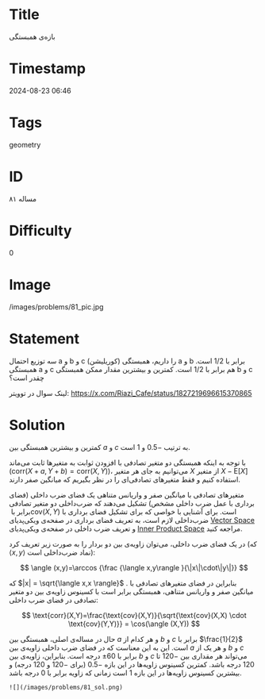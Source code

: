 # Title
بازه‌ی همبستگی
# Timestamp
2024-08-23 06:46
# Tags
geometry
# ID
مساله ۸۱
# Difficulty
0
# Image
/images/problems/81_pic.jpg
# Statement
سه توزیع احتمال a و b و c را داریم، همبستگی (کوریلیشن) a و b برابر با 1/2 است. همبستگی a و c هم برابر با 1/2 است. کمترین و بیشترین مقدار ممکن همبستگی b و c چقدر است؟

لینک سوال در توویتر: https://x.com/Riazi_Cafe/status/1827219696615370865

# Solution
کمترین و بیشترین همبستگی بین $a$ و $c$ به ترتیب $-0.5$ و $1$ است.

با توجه به اینکه همبستگی دو متغیر تصادفی با افزودن ثوابت به متغیرها ثابت می‌ماند ($\text{corr}(X+a,Y+b)=\text{corr}(X,Y)$)، می‌توانیم به جای هر متغیر $X$ از متغیر $X-\text{E}[X]$ استفاده کنیم و فقط متغیرهای تصادفی‌ای را در نظر بگیریم که میانگین صفر دارند.

متغیرهای تصادفی با میانگین صفر و واریانس متناهی یک فضای ضرب داخلی (فضای برداری با عمل ضرب داخلی مشخص) تشکیل می‌دهند که ضرب‌داخلی دو متغیر تصادفی برابر با ‏$‎\text{cov}(X,Y)‏$‎ است. برای آشنایی با خواصی که برای تشکیل فضای برداری با ضرب‌داخلی لازم است، به تعریف فضای برداری در صفحه‌ی ویکی‌پدیای [Vector Space](https://en.wikipedia.org/wiki/Vector_space) و تعریف ضرب داخلی در  صفحه‌ی ویکی‌پدیای [Inner Product Space](https://en.wikipedia.org/wiki/Inner_product_space) مراجعه کنید.

در یک فضای ضرب داخلی، می‌توان زاویه‌ی بین دو بردار را به صورت زیر تعریف کرد (که ‏$‎\langle x,y \rangle$ نماد ضرب‌داخلی است):

$$
\angle (x,y)=\arccos {\frac {\langle x,y\rangle }{\|x\|\cdot\|y\|}}
$$

که
 $|x| = \sqrt{\langle x,x \rangle}$
 .
بنابراین در فضای متغیرهای تصادفی با میانگین صفر و  واریانس متناهی، همبستگی برابر است با کسینوس زاویه‌ی بین دو متغیر تصادفی در فضای ضرب داخلی:

$$
\text{corr}(X,Y)=\frac{\text{cov}(X,Y)}{\sqrt{\text{cov}(X,X) \cdot \text{cov}(Y,Y)}} = \cos(\angle (X,Y))
$$

حال در مساله‌ی اصلی، همبستگی بین $a$ و هر کدام از $b$ و $c$ برابر با $\frac{1}{2}$ است. این به این معناست که در فضای ضرب داخلی زاویه‌‌ی بین $a$ و هر یک از $b$ و $c$ برابر با 60± درجه است. بنابراین، زاویه‌ی بین $b$ و $c$ می‌تواند هر مقداری بین $-120$ تا $120$ درجه باشد. کمترین کسینوس زاویه‌ها در این بازه $-0.5$ (برای $-120$ و $120$ درجه) و بیشترین کسینوس زاویه‌ها در این بازه $1$ است زمانی که زاویه برابر با 0 درجه باشد.

    ![](/images/problems/81_sol.png)


